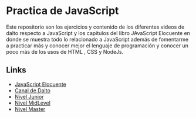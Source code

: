 # Practica de JavaScript

Este repositorio son los ejercicios y contenido de los diferentes videos de dalto respecto a JavaScript
y los capitulos del libro JAvaScript Elocuente  en donde se muestra todo lo relacionado a JavaScript además de fomentarme a practicar más y conocer mejor el lenguaje de programación y conocer un poco más de los usos de HTML , CSS y NodeJs.

## Links

- [JavaScript Elocuente](https://codekommissar.github.io/JavaScript-Elocuente/)
- [Canal de Dalto](https://www.youtube.com/c/soydalto)
- [Nivel Junior](https://www.youtube.com/watch?v=z95mZVUcJ-E)
- [Nivel MidLevel](https://www.youtube.com/watch?v=xOinGb2MZSk)
- [Nivel Master](https://www.youtube.com/watch?v=EbMi1Qj4rVE)
